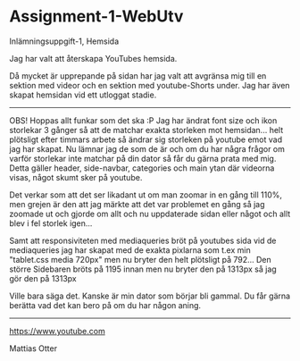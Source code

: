 # Assignment-1-WebUtv
Inlämningsuppgift-1, Hemsida

Jag har valt att återskapa YouTubes hemsida.

Då mycket är upprepande på sidan har jag valt att avgränsa mig till en sektion med videor och en sektion med youtube-Shorts under. 
Jag har även skapat hemsidan vid ett utloggat stadie.

____________________________________________________________
OBS! Hoppas allt funkar som det ska :P
Jag har ändrat font size och ikon storlekar 3 gånger så att de matchar exakta storleken mot hemsidan... helt plötsligt efter timmars arbete så ändrar sig storleken på youtube emot vad jag har skapat. Nu lämnar jag de som de är och om du har några frågor om varför storlekar inte matchar på din dator så får du gärna prata med mig. 
Detta gäller header, side-navbar, categories och main ytan där videorna visas, något skumt sker på youtube.

Det verkar som att det ser likadant ut om man zoomar in en gång till 110%, men grejen är den att jag märkte att det var problemet en gång så jag zoomade ut och gjorde om allt och nu uppdaterade sidan eller något och allt blev i fel storlek igen... 

Samt att responsiviteten med mediaqueries bröt på youtubes sida vid de mediaqueries jag har skapat med de exakta pixlarna som t.ex min "tablet.css media 720px" men nu bryter den helt plötsligt på 792...
Den större Sidebaren bröts på 1195 innan men nu bryter den på 1313px så jag gör den på 1313px

Ville bara säga det. Kanske är min dator som börjar bli gammal. Du får gärna berätta vad det kan bero på om du har någon aning. 
____________________________________________________________

https://www.youtube.com

Mattias Otter
